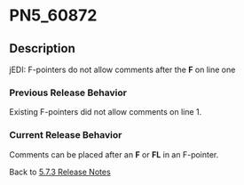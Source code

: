 # PN5_60872

<PageHeader />

## Description

jEDI: F-pointers do not allow comments after the **F** on line one

### Previous Release Behavior

Existing F-pointers did not allow comments on line 1.

### Current Release Behavior

Comments can be placed after an **F** or **FL** in an F-pointer.

Back to [5.7.3 Release Notes](./../README.md)

  
<PageFooter />
